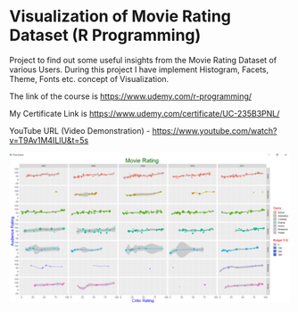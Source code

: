 # Visualization of Movie Rating Dataset (R Programming)

Project to find out some useful insights from the Movie Rating Dataset of various Users. During this project I have implement Histogram, Facets, Theme, Fonts etc. concept of Visualization.

The link of the course is https://www.udemy.com/r-programming/

My Certificate Link is https://www.udemy.com/certificate/UC-235B3PNL/

YouTube URL (Video Demonstration) - https://www.youtube.com/watch?v=T9Av1M4ILlU&t=5s

![alt_text](https://github.com/TDP4you/Playing-with-Graphs-in-R/blob/master/Screenshot_visualization_in_R.png)
